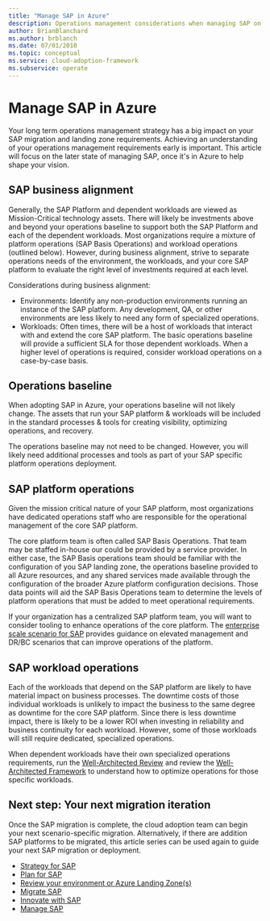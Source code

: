 ```yaml
---
title: "Manage SAP in Azure"
description: Operations management considerations when managing SAP on Azure
author: BrianBlanchard
ms.author: brblanch
ms.date: 07/01/2010
ms.topic: conceptual
ms.service: cloud-adoption-framework
ms.subservice: operate
---
```


# Manage SAP in Azure

Your long term operations management strategy has a big impact on your SAP migration and landing zone requirements. Achieving an understanding of your operations management requirements early is important. This article will focus on the later state of managing SAP, once it's in Azure to help shape your vision.

## SAP business alignment

Generally, the SAP Platform and dependent workloads are viewed as Mission-Critical technology assets. There will likely be investments above and beyond your operations baseline to support both the SAP Platform and each of the dependent workloads. Most organizations require a mixture of platform operations (SAP Basis Operations) and workload operations (outlined below). However, during business alignment, strive to separate operations needs of the environment, the workloads, and your core SAP platform to evaluate the right level of investments required at each level.

Considerations during business alignment:

- Environments: Identify any non-production environments running an instance of the SAP platform. Any development, QA, or other environments are less likely to need any form of specialized operations.
- Workloads: Often times, there will be a host of workloads that interact with and extend the core SAP platform. The basic operations baseline will provide a sufficient SLA for those dependent workloads. When a higher level of operations is required, consider workload operations on a case-by-case basis.

## Operations baseline

When adopting SAP in Azure, your operations baseline will not likely change. The assets that run your SAP platform & workloads will be included in the standard processes & tools for creating visibility, optimizing operations, and recovery.

The operations baseline may not need to be changed. However, you will likely need additional processes and tools as part of your SAP specific platform operations deployment.

## SAP platform operations

Given the mission critical nature of your SAP platform, most organizations have dedicated operations staff who are responsible for the operational management of the core SAP platform.

The core platform team is often called SAP Basis Operations. That team may be staffed in-house our could be provided by a service provider. In either case, the SAP Basis operations team should be familiar with the configuration of you SAP landing zone, the operations baseline provided to all Azure resources, and any shared services made available through the configuration of the broader Azure platform configuration decisions. Those data points will aid the SAP Basis Operations team to determine the levels of platform operations that must be added to meet operational requirements.

If your organization has a centralized SAP platform team, you will want to consider tooling to enhance operations of the core platform. The [enterprise scale scenario for SAP](./enterprise-scale-landing-zone.md) provides guidance on elevated management and DR/BC scenarios that can improve operations of the platform.

## SAP workload operations

Each of the workloads that depend on the SAP platform are likely to have material impact on business processes. The downtime costs of those individual workloads is unlikely to impact the business to the same degree as downtime for the core SAP platform. Since there is less downtime impact, there is likely to be a lower ROI when investing in reliability and business continuity for each workload. However, some of those workloads will still require dedicated, specialized operations.

When dependent workloads have their own specialized operations requirements, run the [Well-Architected Review](https://docs.microsoft.com/assessments/?id=azure-architecture-review&mode=pre-assessment) and review the [Well-Architected Framework](https://docs.microsoft.com/azure/architecture/framework/) to understand how to optimize operations for those specific workloads.

## Next step: Your next migration iteration

Once the SAP migration is complete, the cloud adoption team can begin your next scenario-specific migration. Alternatively, if there are addition SAP platforms to be migrated, this article series can be used again to guide your next SAP migration or deployment.

- [Strategy for SAP](./strategy.md)
- [Plan for SAP](./plan.md)
- [Review your environment or Azure Landing Zone(s)](./ready.md)
- [Migrate SAP](./migrate.md)
- [Innovate with SAP](./innovate.md)
- [Manage SAP](./manage.md)
